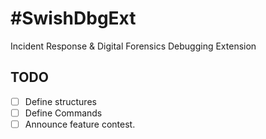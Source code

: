 #SwishDbgExt
===========

Incident Response &amp; Digital Forensics Debugging Extension

## TODO
- [ ] Define structures
- [ ] Define Commands
- [ ] Announce feature contest.
